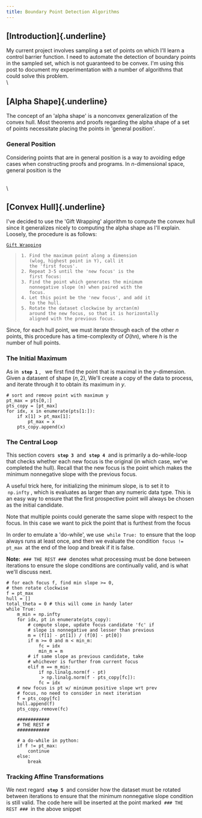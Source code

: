```yaml
---
title: Boundary Point Detection Algorithms
---
```


## [Introduction]{.underline} ##

My current project involves sampling a set of points on which I'll learn a 
control barrier function. I need to automate the detection of boundary
points in the sampled set, which is not guaranteed to be convex. I'm using
this post to document my experimentation with a number of algorithms that
could solve this problem.
\
\

## [Alpha Shape]{.underline} ##

The concept of an 'alpha shape' is a nonconvex generalization of the convex 
hull. Most theorems and proofs regarding the alpha shape of a set of points
necessitate placing the points in 'general position'.


<section class="indent">

### General Position ###

Considering points that are in general position is a way to avoiding edge 
cases when constructing proofs and programs. In $n$-dimensional space, general
position is the 

</section>

\
\

## [Convex Hull]{.underline} ##

I've decided to use the 'Gift Wrapping' algorithm to compute the convex hull
since it generalizes nicely to computing the alpha shape as I'll explain.
Loosely, the procedure is as follows:

<u>

    Gift Wrapping

</u>

>     1. Find the maximum point along a dimension 
>        (wlog, highest point in Y), call it
>        the 'first focus'.
>     2. Repeat 3-5 until the 'new focus' is the 
>        first focus:
>     3. Find the point which generates the minimum 
>        nonnegative slope (m) when paired with the 
>        focus.
>     4. Let this point be the 'new focus', and add it
>        to the hull.
>     5. Rotate the dataset clockwise by arctan(m) 
>        around the new focus, so that it is horizontally
>        aligned with the previous focus.

Since, for each hull point, we must iterate through each of the other $n$
points, this procedure has a time-complexity of $O(hn)$, where $h$ is the 
number of hull points.

<section class="indent">

### The Initial Maximum ###

As in &nbsp;<b>`step 1`</b>&nbsp;, &nbsp; we first find the point that 
is maximal in the $y$-dimension. Given a datasent of shape $(n,2)$, We'll 
create a copy of the data to process, and iterate through it to obtain its 
maximum in $y$.

```{.python}
# sort and remove point with maximum y
pt_max = pts[0,:]
pts_copy = [pt_max]
for idx, x in enumerate(pts[1:]):
    if x[1] > pt_max[1]:
        pt_max = x
    pts_copy.append(x)
```

### The Central Loop ###

This section covers &nbsp;<b>`step 3`</b>&nbsp; and &nbsp;<b>`step 4`</b>&nbsp; 
and is primarily a do-while-loop that checks whether each new focus is the 
original (in which case, we've completed the hull). Recall that the new focus 
is the point which makes the minimum nonnegative slope with the previous
focus. 

A useful trick here, for initializing the minimum slope, is to set it
to &nbsp;`np.infty`&nbsp;, which is evaluates as larger than any numeric data 
type. This is an easy way to ensure that the first prospective point will 
always be chosen as the initial candidate.

Note that multiple points could generate the same slope with respect to the 
focus. In this case we want to pick the point that is furthest from the focus

In order to emulate a 'do-while', we use &nbsp;`while True:`&nbsp; to ensure 
that the loop always runs at least once, and then we evaluate the condition 
&nbsp;`focus != pt_max`&nbsp; at the end of the loop and break if it is false.

<b>Note:</b> &nbsp;`### THE REST ###`&nbsp; denotes what processing must be
done between iterations to ensure the slope conditions are continually valid,
and is what we'll discuss next.

```{.python}
# for each focus f, find min slope >= 0, 
# then rotate clockwise
f = pt_max
hull = []
total_theta = 0 # this will come in handy later
while True:
    m_min = np.infty
    for idx, pt in enumerate(pts_copy):
        # compute slope, update focus candidate 'fc' if 
        # slope is nonnegative and lesser than previous
        m = (f[1] - pt[1]) / (f[0] - pt[0])
        if m >= 0 and m < min_m:
            fc = idx
            min_m = m 
        # if same slope as previous candidate, take
        # whichever is further from current focus
        elif m == m_min:
            if np.linalg.norm(f - pt) 
             > np.linalg.norm(f - pts_copy[fc]):
            fc = idx            
    # new focus is pt w/ minimum positive slope wrt prev 
    # focus, no need to consider in next iteration
    f = pts_copy[fc]
    hull.append(f)
    pts_copy.remove(fc)

    ############
    # THE REST #
    ############

    # a do-while in python:
    if f != pt_max:
        continue
    else:
        break  
```

### Tracking Affine Transformations ###

We next regard &nbsp;<b>`step 5`</b>&nbsp; and consider how the dataset must be
rotated between iterations to ensure that the minimum nonnegative slope 
condition is still valid. The code here will be inserted at the point 
marked &nbsp;`### THE REST ###`&nbsp; in the above snippet

</section>
